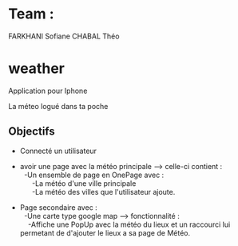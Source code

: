 # Team :
FARKHANI Sofiane
CHABAL Théo

# weather
Application pour Iphone  
  
La méteo logué dans ta poche


## Objectifs

- Connecté un utilisateur   
- avoir une page avec la météo principale --> celle-ci contient :  
      -Un ensemble de page en OnePage avec :  
            -La météo d'une ville principale   
            -La météo des villes que l'utilisateur ajoute. 
      
- Page secondaire avec :   
      -Une carte type google map --> fonctionnalité :  
          -Affiche une PopUp avec la météo du lieux et un raccourci lui permetant de d'ajouter le lieux a sa page de Météo.  



